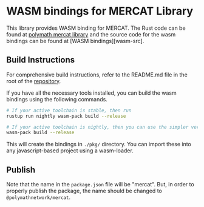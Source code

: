 # WASM bindings for MERCAT Library


This library provides WASM binding for MERCAT. The Rust code can be
found at [polymath mercat library][mercat-rust-lib] and
the source code for the wasm bindings can be found at
[WASM bindings][wasm-src].


## Build Instructions

For comprehensive build instructions, refer to the README.md file in the
root of the [repository][cryptography-rust-lib].

If you have all the necessary tools installed, you can build the wasm
bindings using the following commands.

```bash
# If your active toolchain is stable, then run
rustup run nightly wasm-pack build --release

# If your active toolchain is nightly, then you can use the simpler version and run
wasm-pack build --release
```

This will create the bindings in `./pkg/` directory. You can import
these into any javascript-based project using a wasm-loader.

## Publish

Note that the name in the `package.json` file will be "mercat".
But, in order to properly publish the package, the name should be changed to
`@polymathnetwork/mercat`.


[cryptography-rust-lib]: https://github.com/PolymeshAssociation/cryptography/tree/develop/README.md
[mercat-rust-lib]: https://github.com/PolymeshAssociation/cryptography/tree/develop/mercat
[mercat-wasm-src]: https://github.com/PolymeshAssociation/cryptography/blob/develop/mercat/wasm/src/lib.rs 
